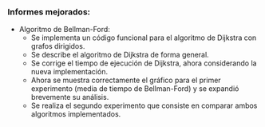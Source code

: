 ### Informes mejorados:

* Algoritmo de Bellman-Ford:
    - Se implementa un código funcional para el algoritmo de Dijkstra con grafos dirigidos.
    - Se describe el algoritmo de Dijkstra de forma general.
    - Se corrige el tiempo de ejecución de Dijkstra, ahora considerando la nueva implementación.
    - Ahora se muestra correctamente el gráfico para el primer experimento (media de tiempo de Bellman-Ford) y se expandió brevemente su análisis.
    - Se realiza el segundo experimento que consiste en comparar ambos algoritmos implementados.